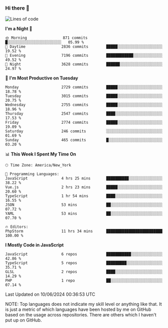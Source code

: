 ### Hi there 👋

<!--
**LynxJinxxy/LynxJinxxy** is a ✨ _special_ ✨ repository because its `README.md` (this file) appears on your GitHub profile.

Here are some ideas to get you started:

- 🔭 I’m currently working on ...
- 🌱 I’m currently learning ...
- 👯 I’m looking to collaborate on ...
- 🤔 I’m looking for help with ...
- 💬 Ask me about ...
- 📫 How to reach me: ...
- 😄 Pronouns: ...
- ⚡ Fun fact: ...
-->

<!--START_SECTION:waka-->
![Lines of code](https://img.shields.io/badge/From%20Hello%20World%20I%27ve%20Written-31.8%20million%20lines%20of%20code-blue)

**I'm a Night 🦉** 

```text
🌞 Morning                871 commits         █░░░░░░░░░░░░░░░░░░░░░░░░   05.99 % 
🌆 Daytime                2836 commits        █████░░░░░░░░░░░░░░░░░░░░   19.52 % 
🌃 Evening                7196 commits        ████████████░░░░░░░░░░░░░   49.52 % 
🌙 Night                  3628 commits        ██████░░░░░░░░░░░░░░░░░░░   24.97 % 
```
📅 **I'm Most Productive on Tuesday** 

```text
Monday                   2729 commits        █████░░░░░░░░░░░░░░░░░░░░   18.78 % 
Tuesday                  3015 commits        █████░░░░░░░░░░░░░░░░░░░░   20.75 % 
Wednesday                2755 commits        █████░░░░░░░░░░░░░░░░░░░░   18.96 % 
Thursday                 2547 commits        ████░░░░░░░░░░░░░░░░░░░░░   17.53 % 
Friday                   2774 commits        █████░░░░░░░░░░░░░░░░░░░░   19.09 % 
Saturday                 246 commits         ░░░░░░░░░░░░░░░░░░░░░░░░░   01.69 % 
Sunday                   465 commits         █░░░░░░░░░░░░░░░░░░░░░░░░   03.20 % 
```


📊 **This Week I Spent My Time On** 

```text
🕑︎ Time Zone: America/New_York

💬 Programming Languages: 
JavaScript               4 hrs 25 mins       ██████████░░░░░░░░░░░░░░░   38.22 % 
Vue.js                   2 hrs 23 mins       █████░░░░░░░░░░░░░░░░░░░░   20.60 % 
TypeScript               1 hr 54 mins        ████░░░░░░░░░░░░░░░░░░░░░   16.55 % 
JSON                     53 mins             ██░░░░░░░░░░░░░░░░░░░░░░░   07.72 % 
YAML                     53 mins             ██░░░░░░░░░░░░░░░░░░░░░░░   07.70 % 

🔥 Editors: 
PhpStorm                 11 hrs 34 mins      █████████████████████████   100.00 % 
```

**I Mostly Code in JavaScript** 

```text
JavaScript               6 repos             ███████████░░░░░░░░░░░░░░   42.86 % 
TypeScript               5 repos             █████████░░░░░░░░░░░░░░░░   35.71 % 
GLSL                     2 repos             ████░░░░░░░░░░░░░░░░░░░░░   14.29 % 
PHP                      1 repo              ██░░░░░░░░░░░░░░░░░░░░░░░   07.14 % 
```




 Last Updated on 10/06/2024 00:36:53 UTC
<!--END_SECTION:waka-->
NOTE: Top languages does not indicate my skill level or anything like that. It is just a metric of which languages have been hosted by me on GitHub based on the usage across repositories. There are others which I haven't put up on GitHub.
